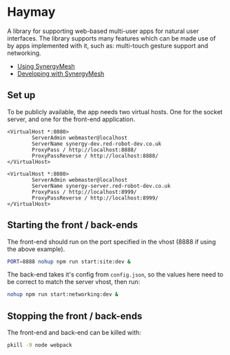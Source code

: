 # Haymay

A library for supporting web-based multi-user apps for natural user interfaces. The library supports many features which can be made use of by apps implemented with it, such as: multi-touch gesture support and networking.

 - [Using SynergyMesh](https://github.com/jamcnaughton/synergymesh/wiki/using-synergymesh)
 - [Developing with SynergyMesh](https://github.com/jamcnaughton/synergymesh/wiki/developing-with-synergymesh)

## Set up

To be publicly available, the app needs two virtual hosts. One for the socket server, and one for the front-end application.

```
<VirtualHost *:8080>
        ServerAdmin webmaster@localhost
        ServerName synergy-dev.red-robot-dev.co.uk
        ProxyPass / http://localhost:8888/
        ProxyPassReverse / http://localhost:8888/
</VirtualHost>
```

```
<VirtualHost *:8080>
        ServerAdmin webmaster@localhost
        ServerName synergy-server.red-robot-dev.co.uk
        ProxyPass / http://localhost:8999/
        ProxyPassReverse / http://localhost:8999/
</VirtualHost>
```

## Starting the front / back-ends

The front-end should run on the port specified in the vhost (8888 if using the above example).

```sh
PORT=8888 nohup npm run start:site:dev &
```

The back-end takes it's config from `config.json`, so the values here need to be correct to match the server vhost, then run:

```sh
nohup npm run start:networking:dev &
```

## Stopping the front / back-ends

The front-end and back-end can be killed with:

```sh
pkill -9 node webpack
```
